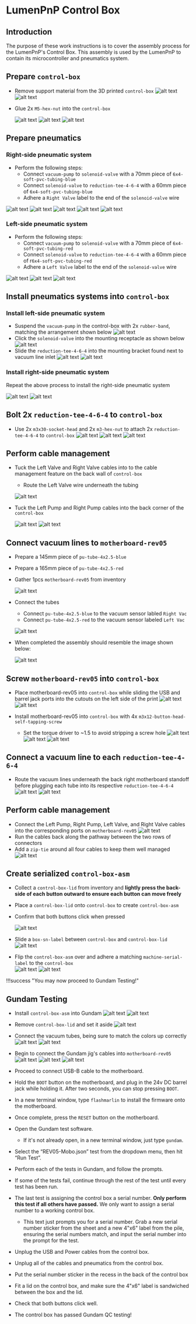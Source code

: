 # LumenPnP Control Box
## Introduction
The purpose of these work instructions is to cover the assembly process for the LumenPnP's Control Box. This assembly is used by the LumenPnP to contain its microcontroller and pneumatics system.

## Prepare `control-box`

- Remove support material from the 3D printed `control-box`
	![alt text](img/IMG_1870.JPG)
	![alt text](img/IMG_1871.JPG)

- Glue 2x `M5-hex-nut` into the `control-box`

	![alt text](img/IMG_1881.JPG)
	![alt text](img/IMG_1882.JPG)
	![alt text](img/IMG_1883.JPG)

## Prepare pneumatics

### Right-side pneumatic system
- Perform the following steps:
	- Connect `vacuum-pump` to `solenoid-valve` with a 70mm piece of `6x4-soft-pvc-tubing-blue`
	- Connect `solenoid-valve` to `reduction-tee-4-6-4` with a 60mm piece of `6x4-soft-pvc-tubing-blue`
	- Adhere a `Right Valve` label to the end of the `solenoid-valve` wire

![alt text](img/right-pnumatics-annotated.jpg)
![alt text](img/IMG_1873.JPG)
![alt text](img/IMG_1874.JPG)
![alt text](img/IMG_1876.JPG)
![alt text](img/IMG_1877.JPG)

### Left-side pneumatic system
- Perform the following steps:
	- Connect `vacuum-pump` to `solenoid-valve` with a 70mm piece of `6x4-soft-pvc-tubing-red`
	- Connect `solenoid-valve` to `reduction-tee-4-6-4` with a 60mm piece of r`6x4-soft-pvc-tubing-red`
	- Adhere a `Left Valve` label to the end of the `solenoid-valve` wire

![alt text](img/left-pnumatics-annotated.jpg)
![alt text](img/IMG_1878.JPG)
![alt text](img/IMG_1879.JPG)

## Install pneumatics systems into `control-box`

### Install left-side pneumatic system

- Suspend the `vacuum-pump` in the control-box with 2x `rubber-band`, matching the arrangement shown below
	![alt text](img/IMG_1885.JPG)
- Click the `solenoid-valve` into the mounting receptacle as shown below
	![alt text](img/IMG_1884.JPG)
- Slide the `reduction-tee-4-6-4` into the mounting bracket found next to vacuum line inlet
	![alt text](img/IMG_1886.JPG)
	![alt text](img/IMG_1887.JPG)

### Install right-side pneumatic system
Repeat the above process to install the right-side pneumatic system

![alt text](img/IMG_1888.JPG)
![alt text](img/IMG_1889.JPG)

## Bolt 2x `reduction-tee-4-6-4` to `control-box`
- Use 2x `m3x30-socket-head` and 2x `m3-hex-nut` to attach  2x `reduction-tee-4-6-4` to `control-box`
	![alt text](img/IMG_1890.JPG)
	![alt text](img/IMG_1892.JPG)
	![alt text](img/IMG_1893.JPG)

## Perform cable management
- Tuck the Left Valve and Right Valve cables into to the cable management feature on the back wall of `control-box`
	- Route the Left Valve wire underneath the tubing

	![alt text](img/IMG_1895.JPG)

- Tuck the Left Pump and Right Pump cables into the back corner of the `control-box`

	![alt text](img/IMG_1896.JPG)
	![alt text](img/IMG_1897.JPG)

## Connect vacuum lines to `motherboard-rev05`
- Prepare a 145mm piece of `pu-tube-4x2.5-blue`
- Prepare a 165mm piece of `pu-tube-4x2.5-red`
- Gather 1pcs `motherboard-rev05` from inventory

	![alt text](img/IMG_1898.JPG)

- Connect the tubes
	- Connect `pu-tube-4x2.5-blue` to the vacuum sensor labled `Right Vac`
	- Connect `pu-tube-4x2.5-red` to the vacuum sensor labeled `Left Vac`

	![alt text](img/IMG_1900.JPG)

- When completed the assembly should resemble the image shown below:

	![alt text](img/IMG_1899.JPG)

## Screw `motherboard-rev05` into `control-box`
- Place motherboard-rev05 into `control-box` while sliding the USB and barrel jack ports into the cutouts on the left side of the print
	![alt text](img/IMG_1901.JPG)
	![alt text](img/IMG_1902.JPG)

- Install motherboard-rev05 into `control-box` with 4x `m3x12-button-head-self-tapping-screw`
	- Set the torque driver to ~1.5 to avoid stripping a screw hole
![alt text](img/IMG_1906.JPG)
![alt text](img/IMG_1903.JPG)
![alt text](img/IMG_1907.JPG)

## Connect a vacuum line to each `reduction-tee-4-6-4`

- Route the vacuum lines underneath the back right motherboard standoff before plugging each tube into its respective `reduction-tee-4-6-4`
	![alt text](img/IMG_1908.JPG)
	![alt text](img/IMG_1909.JPG)

## Perform cable management
- Connect the Left Pump, Right Pump, Left Valve, and Right Valve cables into the corresponding ports on `motherboard-rev05`
	![alt text](img/IMG_1910.JPG)
- Run the cables back along the pathway between the two rows of connectors
- Add a `zip-tie` around all four cables to keep them well managed
	![alt text](img/IMG_1911.JPG)

## Create serialized `control-box-asm`
- Collect a `control-box-lid` from inventory and **lightly press the back-side of each button outward to ensure each button can move freely**
- Place a `control-box-lid` onto `control-box` to create `control-box-asm`
- Confirm that both buttons click when pressed

	![alt text](img/IMG_2016.JPG)

- Slide a `box-sn-label` between `control-box` and `control-box-lid`
	![alt text](img/IMG_2017.JPG)
- Flip the `control-box-asm` over and adhere a matching `machine-serial-label` to the `control-box`  
	![alt text](img/IMG_2014.JPG)
	![alt text](img/IMG_2015.JPG)

!!!success "You may now proceed to Gundam Testing!"

## Gundam Testing
- Install `control-box-asm` into Gundam
	![alt text](img/connect-gundam5.JPG)
	![alt text](img/connect-gundam6.JPG)
- Remove `control-box-lid` and set it aside
	![alt text](img/connect-gundam1.JPG)
- Connect the vacuum tubes, being sure to match the colors up correctly
	![alt text](img/connect-gundam7.JPG)
	![alt text](img/connect-gundam4.JPG)
- Begin to connect the Gundam jig's cables into `motherboard-rev05`
	![alt text](img/connect-gundam8.JPG)
	![alt text](img/connect-gundam3.JPG)
	![alt text](img/connect-gundam2.JPG)
- Proceed to connect USB-B cable to the motherboard.
- Hold the `BOOT` button on the motherboard, and plug in the 24v DC barrel jack while holding it. After two seconds, you can stop pressing `BOOT`.
- In a new terminal window, type `flashmarlin` to install the firmware onto the motherboard.
- Once complete, press the `RESET` button on the motherboard.
- Open the Gundam test software.
  - If it's not already open, in a new terminal window, just type `gundam`.

- Select the “REV05-Mobo.json” test from the dropdown menu, then hit “Run Test”.

- Perform each of the tests in Gundam, and follow the prompts.

- If some of the tests fail, continue through the rest of the test until every test has been run.

- The last test is assigning the control box a serial number. **Only perform this test if all others have passed.** We only want to assign a serial number to a working control box.
  - This text just prompts you for a serial number. Grab a new serial number sticker from the sheet and a new 4"x6" label from the pile, ensuring the serial numbers match, and input the serial number into the prompt for the test.

- Unplug the USB and Power cables from the control box.

- Unplug all of the cables and pneumatics from the control box.
- Put the serial number sticker in the recess in the back of the control box
- Fit a lid on the control box, and make sure the 4"x6" label is sandwiched between the box and the lid.
- Check that both buttons click well.
- The control box has passed Gundam QC testing!